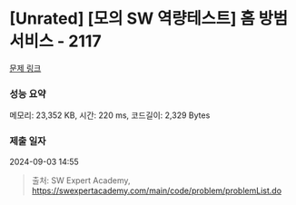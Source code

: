 # [Unrated] [모의 SW 역량테스트] 홈 방범 서비스 - 2117 

[문제 링크](https://swexpertacademy.com/main/code/problem/problemDetail.do?contestProbId=AV5V61LqAf8DFAWu) 

### 성능 요약

메모리: 23,352 KB, 시간: 220 ms, 코드길이: 2,329 Bytes

### 제출 일자

2024-09-03 14:55



> 출처: SW Expert Academy, https://swexpertacademy.com/main/code/problem/problemList.do
